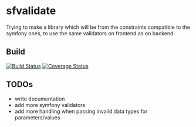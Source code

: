 # sfvalidate

Trying to make a library which will be from the constraints compatible 
to the symfony ones, to use the same validators on frontend as on backend.

Build
-----
[![Build Status](https://travis-ci.org/Darijusch/sfvalidate.svg?branch=master)](https://travis-ci.org/Darijusch/sfvalidate)
[![Coverage Status](https://coveralls.io/repos/github/Darijusch/sfvalidate/badge.svg?branch=master)](https://coveralls.io/github/Darijusch/sfvalidate?branch=master)

TODOs
----- 
- write documentation
- add more symfony validators
- add more handling when passing invalid data types for parameters/values
